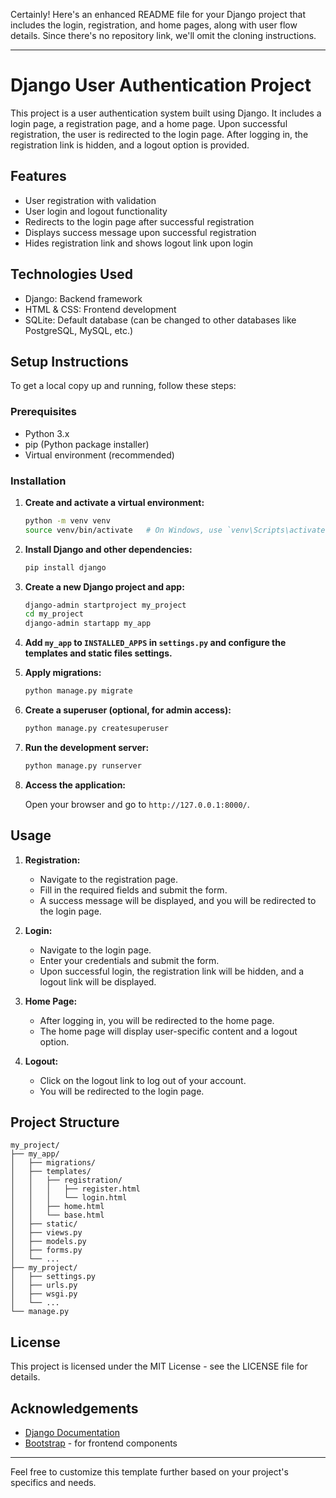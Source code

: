 Certainly! Here's an enhanced README file for your Django project that includes the login, registration, and home pages, along with user flow details. Since there's no repository link, we'll omit the cloning instructions.

---

# Django User Authentication Project

This project is a user authentication system built using Django. It includes a login page, a registration page, and a home page. Upon successful registration, the user is redirected to the login page. After logging in, the registration link is hidden, and a logout option is provided.

## Features

- User registration with validation
- User login and logout functionality
- Redirects to the login page after successful registration
- Displays success message upon successful registration
- Hides registration link and shows logout link upon login

## Technologies Used

- Django: Backend framework
- HTML & CSS: Frontend development
- SQLite: Default database (can be changed to other databases like PostgreSQL, MySQL, etc.)

## Setup Instructions

To get a local copy up and running, follow these steps:

### Prerequisites

- Python 3.x
- pip (Python package installer)
- Virtual environment (recommended)

### Installation

1. **Create and activate a virtual environment:**

   ```bash
   python -m venv venv
   source venv/bin/activate   # On Windows, use `venv\Scripts\activate`
   ```

2. **Install Django and other dependencies:**

   ```bash
   pip install django
   ```

3. **Create a new Django project and app:**

   ```bash
   django-admin startproject my_project
   cd my_project
   django-admin startapp my_app
   ```

4. **Add `my_app` to `INSTALLED_APPS` in `settings.py` and configure the templates and static files settings.**

5. **Apply migrations:**

   ```bash
   python manage.py migrate
   ```

6. **Create a superuser (optional, for admin access):**

   ```bash
   python manage.py createsuperuser
   ```

7. **Run the development server:**

   ```bash
   python manage.py runserver
   ```

8. **Access the application:**

   Open your browser and go to `http://127.0.0.1:8000/`.

## Usage

1. **Registration:**
   - Navigate to the registration page.
   - Fill in the required fields and submit the form.
   - A success message will be displayed, and you will be redirected to the login page.

2. **Login:**
   - Navigate to the login page.
   - Enter your credentials and submit the form.
   - Upon successful login, the registration link will be hidden, and a logout link will be displayed.

3. **Home Page:**
   - After logging in, you will be redirected to the home page.
   - The home page will display user-specific content and a logout option.

4. **Logout:**
   - Click on the logout link to log out of your account.
   - You will be redirected to the login page.

## Project Structure

```
my_project/
├── my_app/
│   ├── migrations/
│   ├── templates/
│   │   ├── registration/
│   │   │   ├── register.html
│   │   │   └── login.html
│   │   ├── home.html
│   │   └── base.html
│   ├── static/
│   ├── views.py
│   ├── models.py
│   ├── forms.py
│   └── ...
├── my_project/
│   ├── settings.py
│   ├── urls.py
│   ├── wsgi.py
│   └── ...
└── manage.py
```

## License

This project is licensed under the MIT License - see the LICENSE file for details.

## Acknowledgements

- [Django Documentation](https://docs.djangoproject.com/)
- [Bootstrap](https://getbootstrap.com/) - for frontend components

---

Feel free to customize this template further based on your project's specifics and needs.
